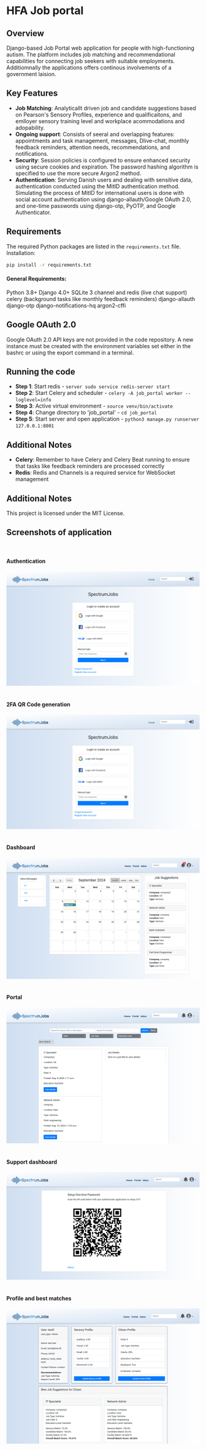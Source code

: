 # HFA Job portal 
## Overview
Django-based Job Portal web application for people with high-functioning autism. The platform includes job matching and recommendational capabilities for connecting job seekers with suitable employments. Additiomnally the applications offers continous involvements of a government laision. 

## Key Features
- **Job Matching**: Analyticallt driven job and candidate suggestions based on Pearson's Sensory Profiles, experience and qualificaitons, and emlloyer sensory training level and workplace acommodations and adopability.
- **Ongoing support**: Consists of seeral and overlapping features: appointments and task management, messages, Dlive-chat, monthly feedback reminders, attention needs, recommendations, and notifications.
- **Security**: Session policies is configured to ensure enhanced security using secure cookies and expiration. The password hashing algorithm is specified to use the more secure Argon2 method. 
- **Authentication**: Serving Danish users and dealing with sensitive data, authentication conducted using the MitID authentication method. Simulating the process of MitID for international users is done with social account authentication using django-allauth/Google OAuth 2.0, and one-time passwords using django-otp, PyOTP, and Google Authenticator. 

## Requirements
The required Python packages are listed in the `requirements.txt` file. 
Installation:
```bash
pip install -r requirements.txt
```
#### General Requirements:
Python 3.8+
Django 4.0+
SQLite 3
channel and redis (live chat support)
celery (background tasks like monthly feedback reminders)
django-allauth
django-otp
django-notifications-hq
argon2-cffi

## Google OAuth 2.0
Google OAuth 2.0 API keys are not provided in the code repository. A new instance must be created with the environment variables set either in the bashrc or using the export command in a terminal.


## Running the code 
- **Step 1**: Start redis - ```server sudo service redis-server start```
- **Step 2**: Start Celery and scheduler - ```celery -A job_portal worker --loglevel=info```
- **Step 3**: Active virtual environment - ```source venv/bin/activate```
- **Step 4**: Change directory to 'job_portal' - ```cd job_portal```
- **Step 5**: Start server and open application - ```python3 manage.py runserver 127.0.0.1:8001```


## Additional Notes 
- **Celery**: Remember to have Celery and Celery Beat running to ensure that tasks like feedback reminders are processed correctly
- **Redis**: Redis and Channels is a required service for WebSocket management


## Additional Notes 
This project is licensed under the MIT License.


## Screenshots of application 
&nbsp; 
&nbsp;
#### Authentication
![Home](assets/capture1.png)
&nbsp; 
&nbsp; 

#### 2FA QR Code generation
![Home](assets/capture1.png)
&nbsp; 
&nbsp; 

#### Dashboard
![Home](assets/capture2.png)
&nbsp; 
&nbsp; 

#### Portal
![Trading Cards](assets/capture3.png)
&nbsp; 
&nbsp; 

#### Support dashboard
![Video Games](assets/capture5.png)
&nbsp; 
&nbsp; 

#### Profile and best matches
![Video Games](assets/capture4.png)
&nbsp; 
&nbsp; 


